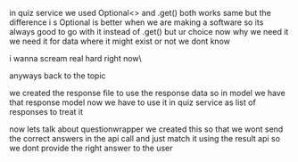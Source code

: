 in quiz service we used Optional<> and .get() both works same but the difference i s Optional is better
when we are making a software so its always good to go with it instead of .get() but ur choice
now why we need it we need it for data where it might exist or not we dont know

i wanna scream real hard right now\

anyways back to the topic

we created the response file to use the response data so in model we have that response model now we have to use it in quiz service as list of responses to treat it

now lets talk about questionwrapper we created this so that we wont send the correct answers in the api call and just match it using the result api so we dont provide the right answer to the user
